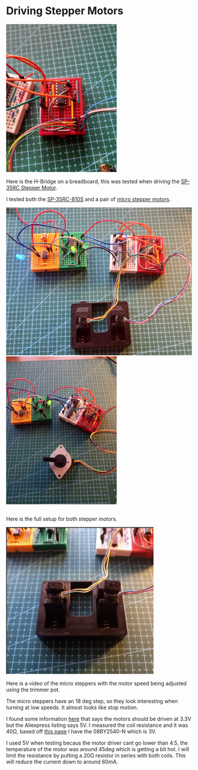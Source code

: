 # Driving Stepper Motors

<img src="./Images/DrivingStepperHBridge.jpg" height="400"/>

Here is the H-Bridge on a breadboard, this was tested when driving the [SP-35RC Stepper Motor](./Pancake_Stepper_Motor_(SP-35RC-810S).md).

I tested both the [SP-35RC-810S](https://www.aliexpress.com/item/1005005485719628.html) and a pair of [micro stepper motors](https://www.aliexpress.com/item/1005002698137036.html).

<table>
  <tr>
    <img src="./Images/DrivingStepperMicro.jpg" height="400"/>
    <img src="./Images/DrivingStepperSP-35RC-810S.jpg" height="400"/>
  </tr>
</table>

Here is the full setup for both stepper motors.

[<img src="./Images/DrivingStepperMicroVideo.png" width="400"
/>](./Images/DrivingStepperMicroVideo.mp4)

Here is a video of the micro steppers with the motor speed being adjusted using the trimmer pot. 

The micro steppers have an 18 deg step, so they look interesting when turning at low speeds. It almost looks like stop motion.

I found some information [here](https://makerselectronics.com/product/micro-miniature-stepper-motor-8mm-2-phase-4-wire-with-copper-gear-for-camera-lenses/) that says the motors should be driven at 3.3V but the Aliexpress listing says 5V. 
I measured the coil resistance and it was 40Ω, based off [this page](https://www.motormicro.com/product/8mm-small-stepper-motor-18step-model-08by25) I have the 08BY2540-N which is 3V. 

I used 5V when testing becaus the motor driver cant go lower than 4.5, the temperature of the motor was around 45deg which is getting a bit hot.
I will limit the resistance by putting a 20Ω resistor in series with both coils. This will reduce the current down to around 60mA.